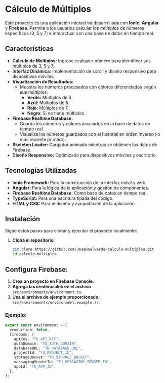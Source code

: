 # Cálculo de Múltiplos

Este proyecto es una aplicación interactiva desarrollada con **Ionic**, **Angular** y **Firebase**. Permite a los usuarios calcular los múltiplos de números específicos (3, 5 y 7) e interactuar con una base de datos en tiempo real.

## Características

- **Cálculo de Múltiplos:** Ingrese cualquier número para identificar sus múltiplos de 3, 5 y 7.
- **Interfaz Dinámica:** Implementación de scroll y diseño responsivo para dispositivos móviles.
- **Visualización de Resultados:**
  - Muestra los números procesados con colores diferenciados según sus múltiplos:
    - **Verde:** Múltiplos de 3.
    - **Azul:** Múltiplos de 5.
    - **Rojo:** Múltiplos de 7.
    - **Negro:** Si no tiene múltiplos.
- **Firebase Realtime Database:**
  - Guarda los números y colores asociados en la base de datos en tiempo real.
  - Visualiza los números guardados con el historial en orden inverso (lo más reciente primero).
- **Skeleton Loader:** Cargador animado mientras se obtienen los datos de Firebase.
- **Diseño Responsivo:** Optimizado para dispositivos móviles y escritorio.

## Tecnologías Utilizadas

- **Ionic Framework:** Para la construcción de la interfaz móvil y web.
- **Angular:** Para la lógica de la aplicación y gestión de componentes.
- **Firebase Realtime Database:** Como base de datos en tiempo real.
- **TypeScript:** Para una escritura tipada del código.
- **HTML y CSS:** Para el diseño y maquetación de la aplicación.

## Instalación

Sigue estos pasos para clonar y ejecutar el proyecto localmente:

1. **Clona el repositorio**:
   ```bash
   git clone https://github.com/JoseRaulVerde/calculo-multiplos.git
   cd calculo-multiplos
   ```

## Configura Firebase:

1. **Crea un proyecto en Firebase Console.**
2. **Agrega las credenciales en el archivo** `src/environments/environment.ts`.
3. **Usa el archivo de ejemplo proporcionado:** `src/environments/environment.example.ts`.

### Ejemplo:

```typescript
export const environment = {
  production: false,
  firebase: {
    apiKey: "TU_API_KEY",
    authDomain: "TU_AUTH_DOMAIN",
    databaseURL: "TU_DATABASE_URL",
    projectId: "TU_PROJECT_ID",
    storageBucket: "TU_STORAGE_BUCKET",
    messagingSenderId: "TU_MESSAGING_SENDER_ID",
    appId: "TU_APP_ID",
  },
};
```
